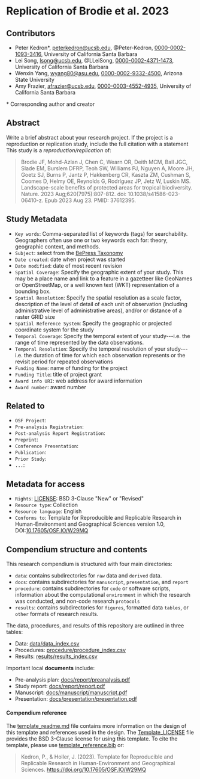# Replication of Brodie et al. 2023

## Contributors

- Peter Kedron\*, peterkedron@ucsb.edu, @Peter-Kedron, [0000-0002-1093-3416](https://orcid.org/0000-0002-1093-3416), University of California Santa Barbara
- Lei Song, lsong@ucsb.edu, @LLeiSong, [0000-0002-4371-1473](https://orcid.org/0000-0002-4371-1473), University of California Santa Barbara
- Wenxin Yang, wyang80@asu.edu, [0000-0002-9332-4500](https://orcid.org/my-orcid?orcid=0000-0002-9332-4500), Arizona State University
- Amy Frazier, afrazier@ucsb.edu, [0000-0003-4552-4935](https://orcid.org/0000-0003-4552-4935), University of California Santa Barbara

\* Corresponding author and creator

## Abstract

Write a brief abstract about your research project.
If the project is a reproduction or replication study, include the full citation with a statement
This study is a *reproduction/replication* of:

> Brodie JF, Mohd-Azlan J, Chen C, Wearn OR, Deith MCM, Ball JGC, Slade EM, Burslem DFRP, Teoh SW, Williams PJ, Nguyen A, Moore JH, Goetz SJ, Burns P, Jantz P, Hakkenberg CR, Kaszta ZM, Cushman S, Coomes D, Helmy OE, Reynolds G, Rodríguez JP, Jetz W, Luskin MS. Landscape-scale benefits of protected areas for tropical biodiversity. Nature. 2023 Aug;620(7975):807-812. doi: 10.1038/s41586-023-06410-z. Epub 2023 Aug 23. PMID: 37612395.

## Study Metadata

- `Key words`: Comma-separated list of keywords (tags) for searchability. Geographers often use one or two keywords each for: theory, geographic context, and methods.
- `Subject`: select from the [BePress Taxonomy](http://digitalcommons.bepress.com/cgi/viewcontent.cgi?article=1008&context=reference)
- `Date created`: date when project was started
- `Date modified`: date of most recent revision
- `Spatial Coverage`: Specify the geographic extent of your study. This may be a place name and link to a feature in a gazetteer like GeoNames or OpenStreetMap, or a well known text (WKT) representation of a bounding box.
- `Spatial Resolution`: Specify the spatial resolution as a scale factor, description of the level of detail of each unit of observation (including administrative level of administrative areas), and/or or distance of a raster GRID size
- `Spatial Reference System`: Specify the geographic or projected coordinate system for the study
- `Temporal Coverage`: Specify the temporal extent of your study---i.e. the range of time represented by the data observations.
- `Temporal Resolution`: Specify the temporal resolution of your study---i.e. the duration of time for which each observation represents or the revisit period for repeated observations
- `Funding Name`: name of funding for the project
- `Funding Title`: title of project grant
- `Award info URI`: web address for award information
- `Award number`: award number

## Related to

- `OSF Project`:
- `Pre-analysis Registration`:
- `Post-analysis Report Registration`:
- `Preprint`:
- `Conference Presentation`:
- `Publication`:
- `Prior Study`:
- `...`:

## Metadata for access

- `Rights`: [LICENSE](LICENSE): BSD 3-Clause "New" or "Revised"
- `Resource type`: Collection
- `Resource language`: English
- `Conforms to`: Template for Reproducible and Replicable Research in Human-Environment and Geographical Sciences version 1.0, DOI:[10.17605/OSF.IO/W29MQ](https://doi.org/10.17605/OSF.IO/W29MQ)

## Compendium structure and contents

This research compendium is structured with four main directories:

- `data`: contains subdirectories for `raw` data and `derived` data.
- `docs`: contains subdirectories for `manuscript`, `presentation`, and `report`
- `procedure`: contains subdirectories for `code` or software scripts, information about the computational `environment` in which the research was conducted, and non-code research `protocols`
- `results`: contains subdirectories for `figures`, formatted data `tables`, or `other` formats of research results.

The data, procedures, and results of this repository are outlined in three tables:
- Data: [data/data_index.csv](data/data_index.csv)
- Procedures: [procedure/procedure_index.csv](procedure/procedure_index.csv)
- Results: [results/results_index.csv](results/results_index.csv)

Important local **documents** include:
- Pre-analysis plan: [docs/report/preanalysis.pdf](docs/report/preanalysis.pdf)
- Study report: [docs/report/report.pdf](docs/report/report.pdf)
- Manuscript: [docs/manuscript/manuscript.pdf](docs/manuscript/manuscript.pdf)
- Presentation: [docs/presentation/presentation.pdf](docs/presentation/presentation.pdf)

#### Compendium reference

The [template_readme.md](template_readme.md) file contains more information on the design of this template and references used in the design.
The [Template_LICENSE](Template_LICENSE) file provides the BSD 3-Clause license for using this template.
To cite the template, please use [template_reference.bib](template_reference.bib) or:
> Kedron, P., & Holler, J. (2023). Template for Reproducible and Replicable Research in Human-Environment and Geographical Sciences. https://doi.org/10.17605/OSF.IO/W29MQ
